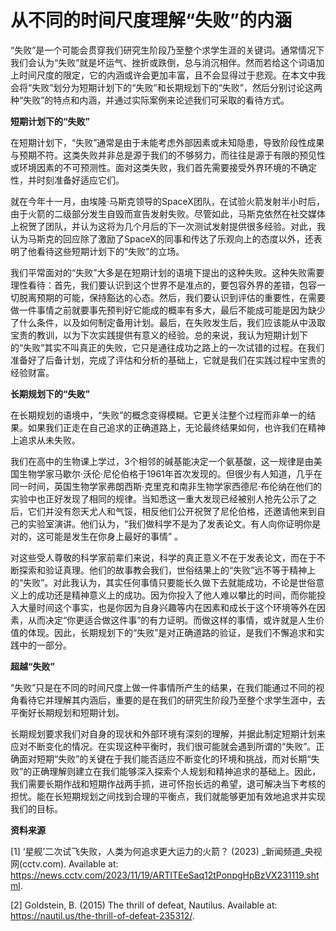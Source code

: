 # 从不同的时间尺度理解“失败”的内涵

“失败”是一个可能会贯穿我们研究生阶段乃至整个求学生涯的关键词。通常情况下我们会认为“失败”就是坏运气、挫折或跌倒，总与消沉相伴。然而若给这个词语加上时间尺度的限定，它的内涵或许会更加丰富，且不会显得过于悲观。在本文中我会将“失败”划分为短期计划下的“失败”和长期规划下的“失败”，然后分别讨论这两种“失败”的特点和内涵，并通过实际案例来论述我们可采取的看待方式。 

**短期计划下的“失败”**

在短期计划下，“失败”通常是由于未能考虑外部因素或未知隐患，导致阶段性成果与预期不符。这类失败并非总是源于我们的不够努力，而往往是源于有限的预见性或环境因素的不可预测性。面对这类失败，我们首先需要接受外界环境的不确定性，并时刻准备好适应它们。

就在今年十一月，由埃隆·马斯克领导的SpaceX团队，在试验火箭发射半小时后，由于火箭的二级部分发生自毁而宣告发射失败。尽管如此，马斯克依然在社交媒体上祝贺了团队，并认为这将为几个月后的下一次测试发射提供很多经验。对此，我认为马斯克的回应除了激励了SpaceX的同事和传达了乐观向上的态度以外，还表明了他看待这些短期计划下的“失败”的立场。

我们平常面对的“失败”大多是在短期计划的语境下提出的这种失败。这种失败需要理性看待：首先，我们要认识到这个世界不是准点的，要包容外界的差错，包容一切脱离预期的可能，保持豁达的心态。然后，我们要认识到评估的重要性，在需要做一件事情之前就要事先预判好它能成的概率有多大，最后不能成可能是因为缺少了什么条件，以及如何制定备用计划。最后，在失败发生后，我们应该能从中汲取宝贵的教训，以为下次实践提供有意义的经验。总的来说，我认为短期计划下的“失败”其实不叫真正的失败，它只是通往成功之路上的一次试错的过程。在我们准备好了后备计划，完成了评估和分析的基础上，它就是我们在实践过程中宝贵的经验财富。

**长期规划下的“失败”**

在长期规划的语境中，“失败”的概念变得模糊。它更关注整个过程而非单一的结果。如果我们正走在自己追求的正确道路上，无论最终结果如何，也许我们在精神上追求从未失败。

我们在高中的生物课上学过，3个相邻的碱基能决定一个氨基酸，这一规律是由美国生物学家马歇尔·沃伦·尼伦伯格于1961年首次发现的。但很少有人知道，几乎在同一时间，英国生物学家弗朗西斯·克里克和南非生物学家西德尼·布伦纳在他们的实验中也正好发现了相同的规律。当知悉这一重大发现已经被别人抢先公示了之后，它们并没有怨天尤人和气馁，相反他们公开祝贺了尼伦伯格，还邀请他来到自己的实验室演讲。他们认为，“我们做科学不是为了发表论文。有人向你证明你是对的，这可能是发生在你身上最好的事情” 。

对这些受人尊敬的科学家前辈们来说，科学的真正意义不在于发表论文，而在于不断探索和验证真理。他们的故事教会我们，世俗结果上的“失败”远不等于精神上的“失败”。对此我认为，其实任何事情只要能长久做下去就能成功，不论是世俗意义上的成功还是精神意义上的成功。因为你投入了他人难以攀比的时间，而你能投入大量时间这个事实，也是你因为自身兴趣等内在因素和成长于这个环境等外在因素，从而决定“你更适合做这件事”的有力证明。而做这样的事情，或许就是人生价值的体现。因此，长期规划下的“失败”是对正确道路的验证，是我们不懈追求和实践中的一部分。

**超越“失败”**

“失败”只是在不同的时间尺度上做一件事情所产生的结果，在我们能通过不同的视角看待它并理解其内涵后，重要的是在我们的研究生阶段乃至整个求学生涯中，去平衡好长期规划和短期计划。

长期规划要求我们对自身的现状和外部环境有深刻的理解，并据此制定短期计划来应对不断变化的情况。在实现这种平衡时，我们很可能就会遇到所谓的“失败”。正确面对短期“失败”的关键在于我们能否适应不断变化的环境和挑战，而对长期“失败”的正确理解则建立在我们能够深入探索个人规划和精神追求的基础上。因此，我们需要长期作战和短期作战两手抓，进可怀抱长远的希望，退可解决当下考核的担忧。能在长短期规划之间找到合理的平衡点，我们就能够更加有效地追求并实现我们的目标。

**资料来源**

[1] ‘星舰’二次试飞失败，人类为何追求更大运力的火箭？ (2023) _新闻频道_央视网(cctv.com). Available at: https://news.cctv.com/2023/11/19/ARTITEeSaq12tPonpgHpBzVX231119.shtml.

[2] Goldstein, B. (2015) The thrill of defeat, Nautilus. Available at: https://nautil.us/the-thrill-of-defeat-235312/.
